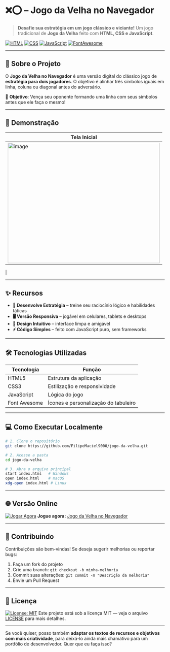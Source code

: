 # ❌⭕ – Jogo da Velha no Navegador

> **Desafie sua estratégia em um jogo clássico e viciante!**
> Um jogo tradicional de **Jogo da Velha** feito com **HTML, CSS e JavaScript**.

[![HTML](https://img.shields.io/badge/HTML5-E34F26?style=for-the-badge\&logo=html5\&logoColor=white)](https://developer.mozilla.org/pt-BR/docs/Web/HTML)
[![CSS](https://img.shields.io/badge/CSS3-1572B6?style=for-the-badge\&logo=css3\&logoColor=white)](https://developer.mozilla.org/pt-BR/docs/Web/CSS)
[![JavaScript](https://img.shields.io/badge/JavaScript-F7DF1E?style=for-the-badge\&logo=javascript\&logoColor=black)](https://developer.mozilla.org/pt-BR/docs/Web/JavaScript)
[![FontAwesome](https://img.shields.io/badge/Font_Awesome-528EE5?style=for-the-badge\&logo=fontawesome\&logoColor=white)](https://fontawesome.com/)

---

## 🚀 Sobre o Projeto

O **Jogo da Velha no Navegador** é uma versão digital do clássico jogo de **estratégia para dois jogadores**.
O objetivo é alinhar três símbolos iguais em linha, coluna ou diagonal antes do adversário.

🎯 **Objetivo**: Vença seu oponente formando uma linha com seus símbolos antes que ele faça o mesmo!

---

## 📸 Demonstração

| Tela Inicial                                                                                                                        |
| ----------------------------------------------------------------------------------------------------------------------------------- |
| <img width="480" height="380" alt="image" src="https://github.com/user-attachments/assets/1b76da60-b64e-4060-bd28-086b0b05fe30" />
 |

---

## ✨ Recursos

* **🧠 Desenvolve Estratégia** – treine seu raciocínio lógico e habilidades táticas
* **🖥️ Versão Responsiva** – jogável em celulares, tablets e desktops
* **🎨 Design Intuitivo** – interface limpa e amigável
* **⚡ Código Simples** – feito com JavaScript puro, sem frameworks

---

## 🛠️ Tecnologias Utilizadas

| Tecnologia   | Função                               |
| ------------ | ------------------------------------ |
| HTML5        | Estrutura da aplicação               |
| CSS3         | Estilização e responsividade         |
| JavaScript   | Lógica do jogo                       |
| Font Awesome | Ícones e personalização do tabuleiro |

---

## 💻 Como Executar Localmente

```bash
# 1. Clone o repositório
git clone https://github.com/FilipeMaciel9000/jogo-da-velha.git

# 2. Acesse a pasta
cd jogo-da-velha

# 3. Abra o arquivo principal
start index.html   # Windows
open index.html    # macOS
xdg-open index.html # Linux
```

---

## 🌐 Versão Online

[![Jogar Agora](https://img.shields.io/badge/Play-Online-brightgreen?style=for-the-badge)](https://filipemaciel9000.github.io/jogo-velha/)
**Jogue agora:** [Jogo da Velha no Navegador]([https://filipemaciel9000.github.io/jogo-velha/](https://filipemaciel9000.github.io/jogo-velha/))

---

## 🤝 Contribuindo

Contribuições são bem-vindas!
Se deseja sugerir melhorias ou reportar bugs:

1. Faça um fork do projeto
2. Crie uma branch: `git checkout -b minha-melhoria`
3. Commit suas alterações: `git commit -m "Descrição da melhoria"`
4. Envie um Pull Request

---

## 📜 Licença

[![License: MIT](https://img.shields.io/badge/License-MIT-yellow.svg)](https://opensource.org/licenses/MIT)
Este projeto está sob a licença MIT — veja o arquivo [LICENSE](./LICENSE) para mais detalhes.

---

Se você quiser, posso também **adaptar os textos de recursos e objetivos com mais criatividade**, para deixá-lo ainda mais chamativo para um portfólio de desenvolvedor. Quer que eu faça isso?
